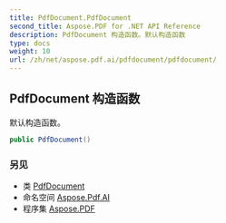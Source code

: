 ```yaml
---
title: PdfDocument.PdfDocument
second_title: Aspose.PDF for .NET API Reference
description: PdfDocument 构造函数。默认构造函数
type: docs
weight: 10
url: /zh/net/aspose.pdf.ai/pdfdocument/pdfdocument/
---
```

## PdfDocument 构造函数

默认构造函数。

```csharp
public PdfDocument()
```

### 另见

* 类 [PdfDocument](../)
* 命名空间 [Aspose.Pdf.AI](../../../aspose.pdf.ai/)
* 程序集 [Aspose.PDF](../../../)